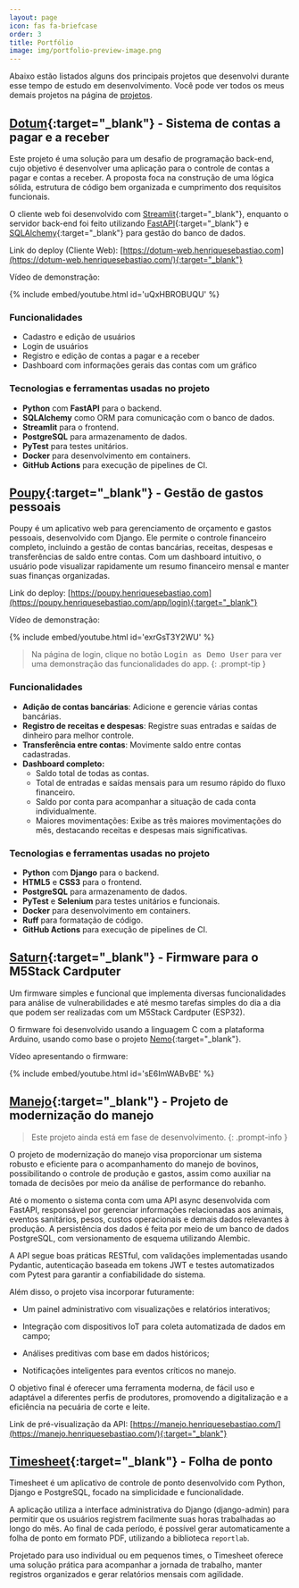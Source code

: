 ```yaml
---
layout: page
icon: fas fa-briefcase
order: 3
title: Portfólio
image: img/portfolio-preview-image.png
---
```


Abaixo estão listados alguns dos principais projetos que desenvolvi durante esse tempo de estudo em desenvolvimento.
Você pode ver todos os meus demais projetos na página de [projetos](/projects/).

## [Dotum](/dotum/){:target="_blank"} - Sistema de contas a pagar e a receber

Este projeto é uma solução para um desafio de programação back-end, cujo objetivo é desenvolver uma aplicação para o controle de contas a pagar e contas a receber. A proposta foca na construção de uma lógica sólida, estrutura de código bem organizada e cumprimento dos requisitos funcionais.

O cliente web foi desenvolvido com [Streamlit](https://streamlit.io/){:target="_blank"}, enquanto o servidor back-end foi feito utilizando [FastAPI](https://fastapi.tiangolo.com/){:target="_blank"} e [SQLAlchemy](https://www.sqlalchemy.org/){:target="_blank"} para gestão do banco de dados.

Link do deploy (Cliente Web): [https://dotum-web.henriquesebastiao.com](https://dotum-web.henriquesebastiao.com/){:target="_blank"}

Vídeo de demonstração:

{% include embed/youtube.html id='uQxHBROBUQU' %}

### Funcionalidades

- Cadastro e edição de usuários
- Login de usuários
- Registro e edição de contas a pagar e a receber
- Dashboard com informações gerais das contas com um gráfico

### Tecnologias e ferramentas usadas no projeto

- **Python** com **FastAPI** para o backend.
- **SQLAlchemy** como ORM para comunicação com o banco de dados.
- **Streamlit** para o frontend.
- **PostgreSQL** para armazenamento de dados.
- **PyTest** para testes unitários.
- **Docker** para desenvolvimento em containers.
- **GitHub Actions** para execução de pipelines de CI.

## [Poupy](/poupy/){:target="_blank"} - Gestão de gastos pessoais

Poupy é um aplicativo web para gerenciamento de orçamento e gastos pessoais, desenvolvido com Django. Ele permite o controle financeiro completo, incluindo a gestão de contas bancárias, receitas, despesas e transferências de saldo entre contas. Com um dashboard intuitivo, o usuário pode visualizar rapidamente um resumo financeiro mensal e manter suas finanças organizadas.

Link do deploy: [https://poupy.henriquesebastiao.com](https://poupy.henriquesebastiao.com/app/login){:target="_blank"}

Vídeo de demonstração:

{% include embed/youtube.html id='exrGsT3Y2WU' %}

> Na página de login, clique no botão <kbd>Login as Demo User</kbd> para ver uma demonstração das funcionalidades do app.
{: .prompt-tip }

### Funcionalidades

- **Adição de contas bancárias**: Adicione e gerencie várias contas bancárias.
- **Registro de receitas e despesas**: Registre suas entradas e saídas de dinheiro para melhor controle.
- **Transferência entre contas**: Movimente saldo entre contas cadastradas.
- **Dashboard completo:**
    - Saldo total de todas as contas.
    - Total de entradas e saídas mensais para um resumo rápido do fluxo financeiro.
    - Saldo por conta para acompanhar a situação de cada conta individualmente.
    - Maiores movimentações: Exibe as três maiores movimentações do mês, destacando receitas e despesas mais significativas.

### Tecnologias e ferramentas usadas no projeto

- **Python** com **Django** para o backend.
- **HTML5** e **CSS3** para o frontend.
- **PostgreSQL** para armazenamento de dados.
- **PyTest** e **Selenium** para testes unitários e funcionais.
- **Docker** para desenvolvimento em containers.
- **Ruff** para formatação de código.
- **GitHub Actions** para execução de pipelines de CI.

## [Saturn](/saturn/){:target="_blank"} - Firmware para o M5Stack Cardputer

Um firmware simples e funcional que implementa diversas funcionalidades para análise de vulnerabilidades e até mesmo tarefas simples do dia a dia que podem ser realizadas com um M5Stack Cardputer (ESP32).

O firmware foi desenvolvido usando a linguagem C com a plataforma Arduino, usando como base o projeto [Nemo](https://github.com/n0xa/m5stick-nemo){:target="_blank"}.

Vídeo apresentando o firmware:

{% include embed/youtube.html id='sE6ImWABvBE' %}

## [Manejo](/manejo/){:target="_blank"} - Projeto de modernização do manejo

> Este projeto ainda está em fase de desenvolvimento.
{: .prompt-info }

O projeto de modernização do manejo visa proporcionar um sistema robusto e eficiente para o acompanhamento do manejo de bovinos, possibilitando o controle de produção e gastos, assim como auxiliar na tomada de decisões por meio da análise de performance do rebanho.

Até o momento o sistema conta com uma API async desenvolvida com FastAPI, responsável por gerenciar informações relacionadas aos animais, eventos sanitários, pesos, custos operacionais e demais dados relevantes à produção. A persistência dos dados é feita por meio de um banco de dados PostgreSQL, com versionamento de esquema utilizando Alembic.

A API segue boas práticas RESTful, com validações implementadas usando Pydantic, autenticação baseada em tokens JWT e testes automatizados com Pytest para garantir a confiabilidade do sistema.

Além disso, o projeto visa incorporar futuramente:

- Um painel administrativo com visualizações e relatórios interativos;

- Integração com dispositivos IoT para coleta automatizada de dados em campo;

- Análises preditivas com base em dados históricos;

- Notificações inteligentes para eventos críticos no manejo.

O objetivo final é oferecer uma ferramenta moderna, de fácil uso e adaptável a diferentes perfis de produtores, promovendo a digitalização e a eficiência na pecuária de corte e leite.

Link de pré-visualização da API: [https://manejo.henriquesebastiao.com/](https://manejo.henriquesebastiao.com/){:target="_blank"}

## [Timesheet](/timesheet/){:target="_blank"} - Folha de ponto

Timesheet é um aplicativo de controle de ponto desenvolvido com Python, Django e PostgreSQL, focado na simplicidade e funcionalidade.

A aplicação utiliza a interface administrativa do Django (django-admin) para permitir que os usuários registrem facilmente suas horas trabalhadas ao longo do mês. Ao final de cada período, é possível gerar automaticamente a folha de ponto em formato PDF, utilizando a biblioteca `reportlab`.

Projetado para uso individual ou em pequenos times, o Timesheet oferece uma solução prática para acompanhar a jornada de trabalho, manter registros organizados e gerar relatórios mensais com agilidade.
